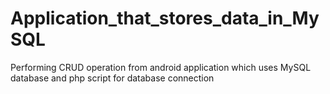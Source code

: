 # Application_that_stores_data_in_MySQL
Performing CRUD operation from android application which uses MySQL database and php script for database connection
